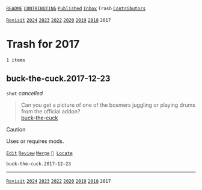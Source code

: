 [`README`](../../README.md) [`CONTRIBUTING`](../../CONTRIBUTING.md) [`Published`](../published/index.md) [`Inbox`](../inbox/index.md) `Trash` [`Contributors`](../contributors.md)

[`Revisit`](revisit.md) [`2024`](index.md) [`2023`](2023.md) [`2022`](2022.md) [`2020`](2020.md) [`2019`](2019.md) [`2018`](2018.md) `2017`

# Trash for 2017

`1 items`

## <span id="buck-the-cuck.2017-12-23">buck-the-cuck.2017-12-23</span>

`shot` _cancelled_

> Can you get a picture of one of the bosmers juggling or playing drums from the official addon?  
> [buck-the-cuck](../contributors.md#buck-the-cuck "2017-12-23")

> [!CAUTION]
> Uses or requires mods.

[`Edit`](https://github.com/dehero/mwscr/issues/new?labels=editing&amp;template=editing.yml&amp;title=buck-the-cuck.2017-12-23&amp;postContent=&amp;postTitle=&amp;postTitleRu=&amp;postAuthor=&amp;postType=shot&amp;postEngine=&amp;postAddon=&amp;postTags=&amp;postLocation=&amp;postMark=&amp;postViolation=uses-mods&amp;postTrash=&amp;postRequest=Can+you+get+a+picture+of+one+of+the+bosmers+juggling+or+playing+drums+from+the+official+addon%3F) [`Review`](https://github.com/dehero/mwscr/issues/new?labels=review&amp;template=review.yml&amp;title=buck-the-cuck.2017-12-23) [`Merge`](https://github.com/dehero/mwscr/issues/new?labels=merging&amp;template=merging.yml&amp;title=buck-the-cuck.2017-12-23) <code>📍 [Locate](https://github.com/dehero/mwscr/issues/new?labels=location&template=location.yml&title=buck-the-cuck.2017-12-23)</code>

```
buck-the-cuck.2017-12-23
```

---

[`Revisit`](revisit.md) [`2024`](index.md) [`2023`](2023.md) [`2022`](2022.md) [`2020`](2020.md) [`2019`](2019.md) [`2018`](2018.md) `2017`
